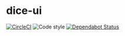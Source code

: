 # dice-ui

[![CircleCI](https://img.shields.io/circleci/project/github/pablorguez/dice-ui/master.svg)](https://circleci.com/gh/pablorguez/dice-ui/tree/master)
![Code style](https://img.shields.io/badge/code_style-prettier-ff69b4.svg)
[![Dependabot Status](https://api.dependabot.com/badges/status?host=github&repo=pablorguez/dice-ui)](https://dependabot.com)

